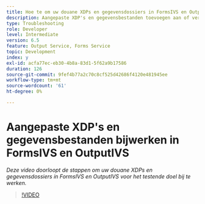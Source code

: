 ```yaml
---
title: Hoe te om uw douane XDPs en gegevensdossiers in FormsIVS en OutputIVS voor testend doel bij te werken
description: Aangepaste XDP's en gegevensbestanden toevoegen aan of verwijderen uit FormsIVS en OutputIVS
type: Troubleshooting
role: Developer
level: Intermediate
version: 6.5
feature: Output Service, Forms Service
topic: Development
index: y
exl-id: acfa77ec-eb30-4b8a-83d1-5f62a9b17586
duration: 126
source-git-commit: 9fef4b77a2c70c8cf525d42686f4120e481945ee
workflow-type: tm+mt
source-wordcount: '61'
ht-degree: 0%

---
```


# Aangepaste XDP&#39;s en gegevensbestanden bijwerken in FormsIVS en OutputIVS

*Deze video doorloopt de stappen om uw douane XDPs en gegevensdossiers in FormsIVS en OutputIVS voor het testende doel bij te werken.*

>[!VIDEO](https://video.tv.adobe.com/v/335513?quality=12&learn=on)
